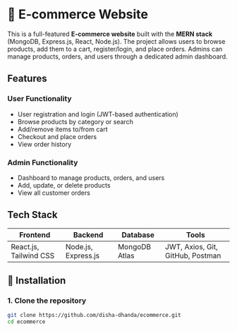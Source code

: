 # 🛒 E-commerce Website
This is a full-featured **E-commerce website** built with the **MERN stack** (MongoDB, Express.js, React, Node.js). The project allows users to browse products, add them to a cart, register/login, and place orders. Admins can manage products, orders, and users through a dedicated admin dashboard.
##  Features
###  User Functionality
- User registration and login (JWT-based authentication)
- Browse products by category or search
- Add/remove items to/from cart
- Checkout and place orders
- View order history
### Admin Functionality
- Dashboard to manage products, orders, and users
- Add, update, or delete products
- View all customer orders
## Tech Stack

| Frontend | Backend | Database | Tools |
|----------|---------|----------|-------|
| React.js, Tailwind CSS | Node.js, Express.js | MongoDB Atlas | JWT, Axios, Git, GitHub, Postman |


## 🔧 Installation
### 1. Clone the repository
```bash
git clone https://github.com/disha-dhanda/ecommerce.git
cd ecommerce

